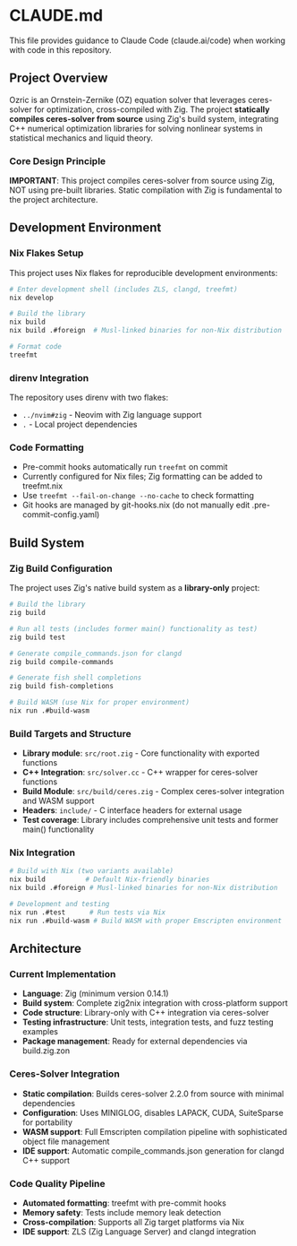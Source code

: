 # CLAUDE.md

This file provides guidance to Claude Code (claude.ai/code) when working with code in this repository.

## Project Overview

Ozric is an Ornstein-Zernike (OZ) equation solver that leverages ceres-solver for optimization, cross-compiled with Zig. The project **statically compiles ceres-solver from source** using Zig's build system, integrating C++ numerical optimization libraries for solving nonlinear systems in statistical mechanics and liquid theory.

### Core Design Principle
**IMPORTANT**: This project compiles ceres-solver from source using Zig, NOT using pre-built libraries. Static compilation with Zig is fundamental to the project architecture.

## Development Environment

### Nix Flakes Setup
This project uses Nix flakes for reproducible development environments:

```bash
# Enter development shell (includes ZLS, clangd, treefmt)
nix develop

# Build the library
nix build
nix build .#foreign  # Musl-linked binaries for non-Nix distribution

# Format code
treefmt
```

### direnv Integration
The repository uses direnv with two flakes:
- `../nvim#zig` - Neovim with Zig language support
- `.` - Local project dependencies

### Code Formatting
- Pre-commit hooks automatically run `treefmt` on commit
- Currently configured for Nix files; Zig formatting can be added to treefmt.nix
- Use `treefmt --fail-on-change --no-cache` to check formatting
- Git hooks are managed by git-hooks.nix (do not manually edit .pre-commit-config.yaml)

## Build System

### Zig Build Configuration
The project uses Zig's native build system as a **library-only** project:

```bash
# Build the library
zig build

# Run all tests (includes former main() functionality as test)
zig build test

# Generate compile_commands.json for clangd
zig build compile-commands

# Generate fish shell completions
zig build fish-completions

# Build WASM (use Nix for proper environment)
nix run .#build-wasm
```

### Build Targets and Structure
- **Library module**: `src/root.zig` - Core functionality with exported functions
- **C++ Integration**: `src/solver.cc` - C++ wrapper for ceres-solver functions
- **Build Module**: `src/build/ceres.zig` - Complex ceres-solver integration and WASM support
- **Headers**: `include/` - C interface headers for external usage
- **Test coverage**: Library includes comprehensive unit tests and former main() functionality

### Nix Integration
```bash
# Build with Nix (two variants available)
nix build          # Default Nix-friendly binaries
nix build .#foreign # Musl-linked binaries for non-Nix distribution

# Development and testing
nix run .#test      # Run tests via Nix
nix run .#build-wasm # Build WASM with proper Emscripten environment
```

## Architecture

### Current Implementation
- **Language**: Zig (minimum version 0.14.1)
- **Build system**: Complete zig2nix integration with cross-platform support
- **Code structure**: Library-only with C++ integration via ceres-solver
- **Testing infrastructure**: Unit tests, integration tests, and fuzz testing examples
- **Package management**: Ready for external dependencies via build.zig.zon

### Ceres-Solver Integration
- **Static compilation**: Builds ceres-solver 2.2.0 from source with minimal dependencies
- **Configuration**: Uses MINIGLOG, disables LAPACK, CUDA, SuiteSparse for portability
- **WASM support**: Full Emscripten compilation pipeline with sophisticated object file management
- **IDE support**: Automatic compile_commands.json generation for clangd C++ support

### Code Quality Pipeline
- **Automated formatting**: treefmt with pre-commit hooks
- **Memory safety**: Tests include memory leak detection
- **Cross-compilation**: Supports all Zig target platforms via Nix
- **IDE support**: ZLS (Zig Language Server) and clangd integration

